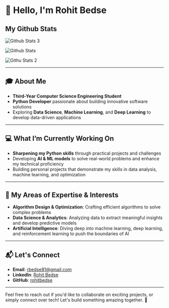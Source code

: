 # 👋 Hello, I'm **Rohit Bedse**

## My Github Stats

![Github Stats 3](https://github-readme-stats.vercel.app/api?username=rohitbedse)

![Github Stats](https://github-readme-streak-stats.herokuapp.com/?user=rohitbedse)

![Githu Stats 2](https://github-readme-stats.vercel.app/api/top-langs/?username=rohitbedse)

---

## 🎓 About Me
- **Third-Year Computer Science Engineering Student**
- **Python Developer** passionate about building innovative software solutions
- Exploring **Data Science**, **Machine Learning**, and **Deep Learning** to develop data-driven applications

---

## 💻 What I’m Currently Working On
- **Sharpening my Python skills** through practical projects and challenges
- Developing **AI & ML models** to solve real-world problems and enhance my technical proficiency
- Building personal projects that demonstrate my skills in data analysis, machine learning, and optimization

---

## 🔧 My Areas of Expertise & Interests
- **Algorithm Design & Optimization**: Crafting efficient algorithms to solve complex problems
- **Data Science & Analytics**: Analyzing data to extract meaningful insights and develop predictive models
- **Artificial Intelligence**: Diving deep into machine learning, deep learning, and reinforcement learning to push the boundaries of AI

---

## 📬 Let's Connect
- **Email**: [rbedse81@gmail.com](mailto:rbedse81@gmail.com)
- **LinkedIn**: [Rohit Bedse](https://www.linkedin.com/in/rohit-bedse-086b86262)
- **GitHub**: [rohitbedse](https://github.com/rohitbedse)

---

Feel free to reach out if you'd like to collaborate on exciting projects, or simply connect over tech! Let's build something amazing together. 🚀
